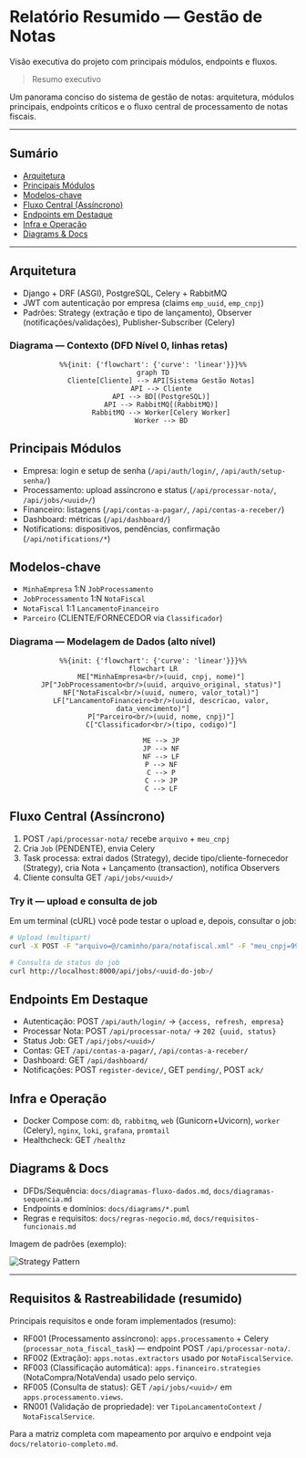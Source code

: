 # Relatório Resumido — Gestão de Notas

Visão executiva do projeto com principais módulos, endpoints e fluxos.

> Resumo executivo

Um panorama conciso do sistema de gestão de notas: arquitetura, módulos principais, endpoints críticos e o fluxo central de processamento de notas fiscais.

---

## Sumário

- [Arquitetura](#arquitetura)
- [Principais Módulos](#principais-módulos)
- [Modelos-chave](#modelos-chave)
- [Fluxo Central (Assíncrono)](#fluxo-central-assíncrono)
- [Endpoints em Destaque](#endpoints-em-destaque)
- [Infra e Operação](#infra-e-operação)
- [Diagrams & Docs](#diagrams--docs)

---

## Arquitetura
- Django + DRF (ASGI), PostgreSQL, Celery + RabbitMQ
- JWT com autenticação por empresa (claims `emp_uuid`, `emp_cnpj`)
- Padrões: Strategy (extração e tipo de lançamento), Observer (notificações/validações), Publisher-Subscriber (Celery)

### Diagrama — Contexto (DFD Nível 0, linhas retas)
<div align="center">

```mermaid
%%{init: {'flowchart': {'curve': 'linear'}}}%%
graph TD
	Cliente[Cliente] --> API[Sistema Gestão Notas]
	API --> Cliente
	API --> BD[(PostgreSQL)]
	API --> RabbitMQ[(RabbitMQ)]
	RabbitMQ --> Worker[Celery Worker]
	Worker --> BD
```

</div>

## Principais Módulos
- Empresa: login e setup de senha (`/api/auth/login/`, `/api/auth/setup-senha/`)
- Processamento: upload assíncrono e status (`/api/processar-nota/`, `/api/jobs/<uuid>/`)
- Financeiro: listagens (`/api/contas-a-pagar/`, `/api/contas-a-receber/`)
- Dashboard: métricas (`/api/dashboard/`)
- Notifications: dispositivos, pendências, confirmação (`/api/notifications/*`)

## Modelos-chave
- `MinhaEmpresa` 1:N `JobProcessamento`
- `JobProcessamento` 1:N `NotaFiscal`
- `NotaFiscal` 1:1 `LancamentoFinanceiro`
- `Parceiro` (CLIENTE/FORNECEDOR via `Classificador`)

### Diagrama — Modelagem de Dados (alto nível)
<div align="center">

```mermaid
%%{init: {'flowchart': {'curve': 'linear'}}}%%
flowchart LR
	ME["MinhaEmpresa<br/>(uuid, cnpj, nome)"]
	JP["JobProcessamento<br/>(uuid, arquivo_original, status)"]
	NF["NotaFiscal<br/>(uuid, numero, valor_total)"]
	LF["LancamentoFinanceiro<br/>(uuid, descricao, valor, data_vencimento)"]
	P["Parceiro<br/>(uuid, nome, cnpj)"]
	C["Classificador<br/>(tipo, codigo)"]

	ME --> JP
	JP --> NF
	NF --> LF
	P --> NF
	C --> P
	C --> JP
	C --> LF
```

</div>

## Fluxo Central (Assíncrono)
1. POST `/api/processar-nota/` recebe `arquivo` + `meu_cnpj`
2. Cria `Job` (PENDENTE), envia Celery
3. Task processa: extrai dados (Strategy), decide tipo/cliente-fornecedor (Strategy), cria Nota + Lançamento (transaction), notifica Observers
4. Cliente consulta GET `/api/jobs/<uuid>/`

### Try it — upload e consulta de job

Em um terminal (cURL) você pode testar o upload e, depois, consultar o job:

```bash
# Upload (multipart)
curl -X POST -F "arquivo=@/caminho/para/notafiscal.xml" -F "meu_cnpj=99.999.999/0001-99" http://localhost:8000/api/processar-nota/

# Consulta de status do job
curl http://localhost:8000/api/jobs/<uuid-do-job>/
```

## Endpoints Em Destaque
- Autenticação: POST `/api/auth/login/` → `{access, refresh, empresa}`
- Processar Nota: POST `/api/processar-nota/` → `202 {uuid, status}`
- Status Job: GET `/api/jobs/<uuid>/`
- Contas: GET `/api/contas-a-pagar/`, `/api/contas-a-receber/`
- Dashboard: GET `/api/dashboard/`
- Notificações: POST `register-device/`, GET `pending/`, POST `ack/`

## Infra e Operação
- Docker Compose com: `db`, `rabbitmq`, `web` (Gunicorn+Uvicorn), `worker` (Celery), `nginx`, `loki`, `grafana`, `promtail`
- Healthcheck: GET `/healthz`

## Diagrams & Docs
- DFDs/Sequência: `docs/diagramas-fluxo-dados.md`, `docs/diagramas-sequencia.md`
- Endpoints e domínios: `docs/diagrams/*.puml`
- Regras e requisitos: `docs/regras-negocio.md`, `docs/requisitos-funcionais.md`

Imagem de padrões (exemplo):

![Strategy Pattern](patterns/strategy/Strategy%20Pattern%20Implementation.png)

---

## Requisitos & Rastreabilidade (resumido)

Principais requisitos e onde foram implementados (resumo):

- RF001 (Processamento assíncrono): `apps.processamento` + Celery (`processar_nota_fiscal_task`) — endpoint POST `/api/processar-nota/`.
- RF002 (Extração): `apps.notas.extractors` usado por `NotaFiscalService`.
- RF003 (Classificação automática): `apps.financeiro.strategies` (NotaCompra/NotaVenda) usado pelo serviço.
- RF005 (Consulta de status): GET `/api/jobs/<uuid>/` em `apps.processamento.views`.
- RN001 (Validação de propriedade): ver `TipoLancamentoContext` / `NotaFiscalService`.

Para a matriz completa com mapeamento por arquivo e endpoint veja `docs/relatorio-completo.md`.

